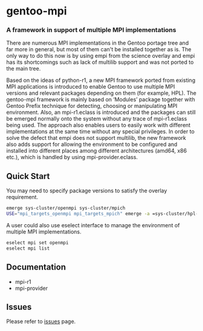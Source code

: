 # gentoo-mpi

### A framework in support of multiple MPI implementations

There are numerous MPI implementations in the Gentoo portage tree and far more in general, but most of them can't be installed together as is. The only way to do this now is by using empi from the science overlay and empi has its shortcomings such as lack of multilib support and was not ported to the main tree.

Based on the ideas of python-r1, a new MPI framework ported from existing MPI applications is introduced to enable Gentoo to use multiple MPI versions and relevant packages depending on them (for example, HPL). The gentoo-mpi framework is mainly based on ‘Modules’ package together with Gentoo Prefix technique for detecting, choosing or manipulating MPI environment. Also, an mpi-r1.eclass is introduced and the packages can still be emerged normally onto the system without any trace of mpi-r1.eclass being used. The approach also enables users to easily work with different implementations at the same time without any special privileges. In order to solve the defect that empi does not support multilib, the new framework also adds support for allowing the environment to be configured and installed into different places among different architectures (amd64, x86 etc.), which is handled by using mpi-provider.eclass.

## Quick Start

You may need to specify package versions to satisfy the overlay requirement.

```bash
emerge sys-cluster/openmpi sys-cluster/mpich
USE="mpi_targets_openmpi mpi_targets_mpich" emerge -a =sys-cluster/hpl-2.0-r3
```

A user could also use eselect interface to manage the environment of  multiple MPI implementations.

```bash
eselect mpi set openmpi
eselect mpi list
```

## Documentation

* mpi-r1
* mpi-provider

## Issues

Please refer to [issues](https://github.com/swordencao/gentoo-mpi/issues) page.
